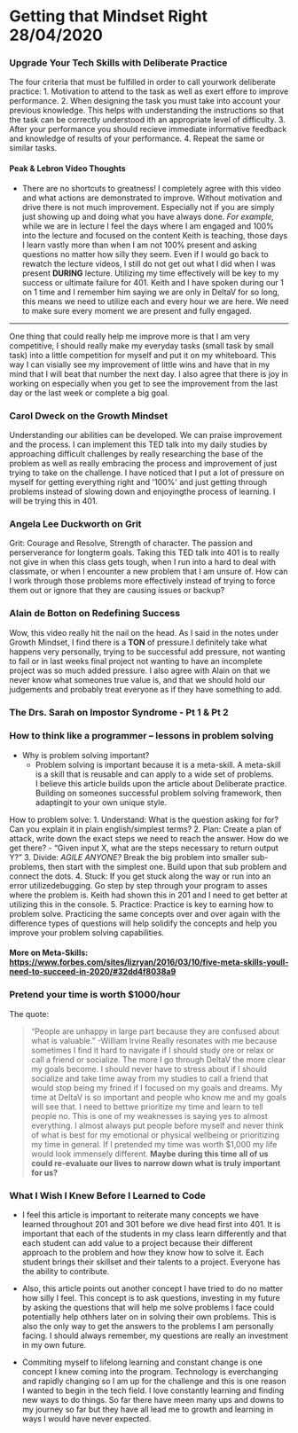 # Getting that Mindset Right 28/04/2020

###  Upgrade Your Tech Skills with Deliberate Practice
The four criteria that must be fulfilled in order to call yourwork deliberate practice: 
    1. Motivation to attend to the task as well as exert effore to improve performance. 
    2. When designing the task you must take into account your previous knowledge. This helps with understanding the instructions so that the task can be correctly understood ith an appropriate level of difficulty.
    3. After your performance you should recieve immediate informative feedback and knowledge of results of your performance. 
    4. Repeat the same or similar tasks. 
#### Peak & Lebron Video Thoughts
- There are no shortcuts to greatness!
I completely agree with this video and what actions are demonstrated to improve. Without motivation and drive there is not much improvement. Especially not if you are simply just showing up and doing what you have always done. *For example,* while we are in lecture I feel the days where I am engaged and 100% into the lecture and focused on the content Keith is teaching, those days I learn vastly more than when I am not 100% present and asking questions no matter how silly they seem. Even if I would go back to rewatch the lecture videos, I still do not get out what I did when I was present **DURING** lecture. Utilizing my time effectively will be key to my success or ultimate failure for 401. Keith and I have spoken during our 1 on 1 time and I remember him saying we are only in DeltaV for so long, this means we need to utilize each and every hour we are here. We need to make sure every moment we are present and fully engaged. 
__________________________________
One thing that could really help me improve more is that I am very competitive, I should really make my everyday tasks (small task by small task) into a little competition for myself and put it on my whiteboard. This way I can visially see my improvement of little wins and have that in my mind that I will beat that number the next day. 
I also agree that there is joy in working on especially when you get to see the improvement from the last day or the last week or complete a big goal. 


### Carol Dweck on the Growth Mindset 
Understanding our abilities can be developed. We can praise improvement and the process. 
I  can implement this TED talk into my daily studies by approaching difficult challenges by really researching the base of the problem as well as really embracing the process and improvement of just trying to take on the challenge. I have noticed that I put a lot of pressure on myself for getting everything right and '100%' and just getting through problems instead of slowing down and enjoyingthe process of learning. I will be trying this in 401. 

### Angela Lee Duckworth on Grit
Grit:  Courage and Resolve, Strength of character. The passion and perserverance for longterm goals. 
Taking this TED talk into 401 is to really not give in when this class gets tough, when I run into a hard to deal with classmate, or when I encounter a new problem that I am unsure of. How can I work through those problems more effectively instead of trying to force them out or ignore that they are causing issues or backup? 

### Alain de Botton on Redefining Success
Wow, this video really hit the nail on the head. As I said in the notes under Growth Mindset, I find there is a **TON** of pressure.I definitely take what happens very personally, trying to be successful add pressure, not wanting to fail or in last weeks final project not wanting to have an incomplete project was so much added pressure. 
I also agree with Alain on that we never know what someones true value is, and that we should hold our judgements and probably treat everyone as if they have something to add. 

###  The Drs. Sarah on Impostor Syndrome - Pt 1 & Pt 2



### How to think like a programmer – lessons in problem solving
- Why is problem solving important? 
    - Problem solving is important because it is a meta-skill. A meta-skill is a skill that is reusable and can apply to a wide set of problems.  
I believe this article builds upon the article about Deliberate practice. Building on someones successful problem solving framework, then adaptingit to your own unique style. 

How to problem solve: 
    1. Understand: What is the question asking for for? Can you explain it in plain english/simplest terms? 
    2. Plan: Create a plan of attack, write down the exact steps we need to reach the answer. How do we get there? 
        - “Given input X, what are the steps necessary to return output Y?”
    3. Divide: *AGILE ANYONE?* Break the big problem into smaller sub-problems, then start with the simplest one. Build upon that sub problem and connect the dots. 
    4. Stuck: If you get stuck along the way or run into an error utilizedebugging. Go step by step through your program to asses where the problem is. Keith had shown this in 201 and I need to get better at utilizing this in the console. 
    5. Practice: Practice is key to earning how to problem solve. Practicing the same concepts over and over again with the difference types of questions will help solidify the concepts and help you improve your problem solving capabilities. 
#### More on Meta-Skills: https://www.forbes.com/sites/lizryan/2016/03/10/five-meta-skills-youll-need-to-succeed-in-2020/#32dd4f8038a9


###  Pretend your time is worth $1000/hour
The quote: 
> “People are unhappy in large part because they are confused about what is valuable.” -William Irvine 
Really resonates with me because sometimes I find it hard to navigate if I should study ore or relax or call a friend or socialize. The more I go through DeltaV the more clear my goals become. I should never have to stress about if I should socialize and take time away from my studies to call a friend that would stop being my frined if I focused on my goals and dreams. My time at DeltaV is so important and people who know me and my goals will see that. I need to bettwe prioritize my time and learn to tell people no. This is one of my weaknesses is saying yes to almost everything. I almost always put people before myself and never think of what is best for my emotional or physical wellbeing or prioritizing my time in general. If I pretended my time was worth $1,000 my life would look immensely different. 
**Maybe during this time all of us could re-evaluate our lives to narrow down what is truly important for us?**

### What I Wish I Knew Before I Learned to Code
- I feel this article is important to reiterate many concepts we have learned throughout 201 and 301 before we dive head first into 401. It is important that each of the students in my class learn differently and that each student can add value to a project because their different approach to the problem and how they know how to solve it. Each student brings their skillset and their talents to a project. Everyone has the ability to contribute.

-  Also, this article points out another concept I have tried to do no matter how silly I feel. This concept is to ask questions, investing in my future by asking the questions that will help me solve problems I face could potentially help othhers later on in solving their own problems. This is also the only way to get the answers to the problems I am personally facing. I should always remember, my questions are really an investment in my own future. 


- Commiting myself to lifelong learning and constant change is one concept I knew coming into the program. Technology is everchanging and rapidly changing so I am up for the challenge and this is one reason I wanted to begin in the tech field. I love constantly learning and finding new ways to do things. So far there have meen many ups and downs to my journey so far but they have all lead me to growth and learning in ways I would have never expected. 